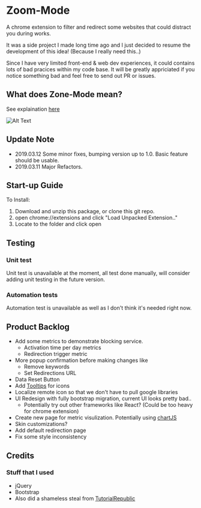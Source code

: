 # Zoom-Mode
A chrome extension to filter and redirect some websites that could distract you during works. 

It was a side project I made long time ago and I just decided to resume the development of this idea! (Because I really need this..)  

Since I have very limited front-end & web dev experiences, it could contains lots of bad pracices within my code base. It will be greatly appriciated if you notice something bad and feel free to send out PR or issues. 

## What does Zone-Mode mean? 
See explaination [here](https://www.urbandictionary.com/define.php?term=In%20The%20Zone)

![Alt Text](https://s3.amazonaws.com/tbbtforum/monthly_2017_05/a_41.gif.82860338ed5c58378c79a37763c337f5.gif
)

## Update Note
* 2019.03.12 Some minor fixes, bumping version up to 1.0. Basic feature should be usable.  
* 2019.03.11 Major Refactors.

## Start-up Guide
To Install:  
1. Download and unzip this package, or clone this git repo.
2. open chrome://extensions and click "Load Unpacked Extension.."  
3. Locate to the folder and click open

## Testing
### Unit test
Unit test is unavailable at the moment, all test done manually, will consider adding unit testing in the future version.

### Automation tests
Automation test is unavailable as well as I don't think it's needed right now.

## Product Backlog
* Add some metrics to demonstrate blocking service. 
    * Activation time per day metrics
    * Redirection trigger metric
* More popup confirmation before making changes like
    * Remove keywords
    * Set Redirections URL
* Data Reset Button
* Add [Tooltips](https://getbootstrap.com/docs/4.1/components/tooltips/) for icons
* Localize remote icon so that we don't have to pull google libraries
* UI Redesign with fully bootstrap migration, current UI looks pretty bad..
    * Potentially try out other frameworks like React? (Could be too heavy for chrome extension)
* Create new page for metric visulization. Potentially using [chartJS](https://www.chartjs.org/)
* Skin customizations?
* Add default redirection page
* Fix some style inconsistency

## Credits
### Stuff that I used
* jQuery
* Bootstrap
* Also did a shameless steal from [TutorialRepublic](https://www.tutorialrepublic.com/snippets/preview.php?topic=bootstrap&file=table-with-add-and-delete-row-feature
)